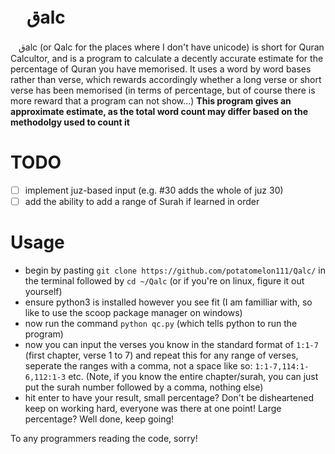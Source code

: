 # ㅤقalc
ㅤقalc (or Qalc for the places where I don't have unicode) is short for Quran Calcultor, and is a program to calculate a decently accurate estimate for the percentage of Quran you have memorised. It uses a word by word bases rather than verse, which rewards accordingly whether a long verse or short verse has been memorised (in terms of percentage, but of course there is more reward that a program can not show...)
**This program gives an approximate estimate, as the total word count may differ based on the methodolgy used to count it**
# TODO
- [ ] implement juz-based input (e.g. #30 adds the whole of juz 30)
- [ ] add the ability to add a range of Surah if learned in order
# Usage
- begin by pasting `git clone https://github.com/potatomelon111/Qalc/` in the terminal followed by `cd ~/Qalc` (or if you're on linux, figure it out yourself)
- ensure python3 is installed however you see fit (I am familliar with, so like to use the scoop package manager on windows)
- now run the command `python qc.py` (which tells python to run the program)
- now you can input the verses you know in the standard format of `1:1-7` (first chapter, verse 1 to 7) and repeat this for any range of verses, seperate the ranges with a comma, not a space like so: `1:1-7,114:1-6,112:1-3` etc. (Note, if you know the entire chapter/surah, you can just put the surah number followed by a comma, nothing else)
- hit enter to have your result, small percentage? Don't be disheartened keep on working hard, everyone was there at one point! Large percentage? Well done, keep going!

To any programmers reading the code, sorry!
